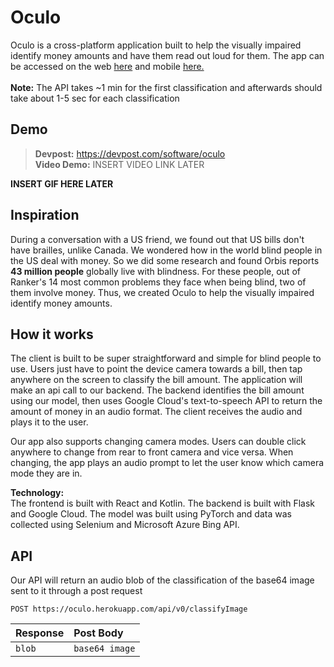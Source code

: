 # Oculo
Oculo is a cross-platform application built to help the visually impaired identify money amounts and have them read out loud for them. The app can be accessed on the web [here](https://oculo.netlify.app/) and mobile [here.]()
<br>
<br>
**Note:** The API takes ~1 min for the first classification and afterwards should take about 1-5 sec for each classification

## Demo
> **Devpost:** https://devpost.com/software/oculo<br/>
> **Video Demo:** INSERT VIDEO LINK LATER

**INSERT GIF HERE LATER**

## Inspiration
During a conversation with a US friend, we found out that US bills don't have brailles, unlike Canada. We wondered how in the world blind people in the US deal with money. So we did some research and found Orbis reports **43 million people** globally live with blindness. For these people, out of Ranker's 14 most common problems they face when being blind, two of them involve money. Thus, we created Oculo to help the visually impaired identify money amounts.

## How it works
The client is built to be super straightforward and simple for blind people to use. Users just have to point the device camera towards a bill, then tap anywhere on the screen to classify the bill amount. The application will make an api call to our backend. The backend identifies the bill amount using our model, then uses Google Cloud's text-to-speech API to return the amount of money in an audio format. The client receives the audio and plays it to the user.

Our app also supports changing camera modes. Users can double click anywhere to change from rear to front camera and vice versa. When changing, the app plays an audio prompt to let the user know which camera mode they are in.

**Technology:**<br/>
The frontend is built with React and Kotlin. The backend is built with Flask and Google Cloud. The model was built using PyTorch and data was collected using Selenium and Microsoft Azure Bing API.

## API
Our API will return an audio blob of the classification of the base64 image sent to it through a post request
```http
POST https://oculo.herokuapp.com/api/v0/classifyImage
```
| Response | Post Body |
| :--- | :--- |
| `blob` | `base64 image` |
